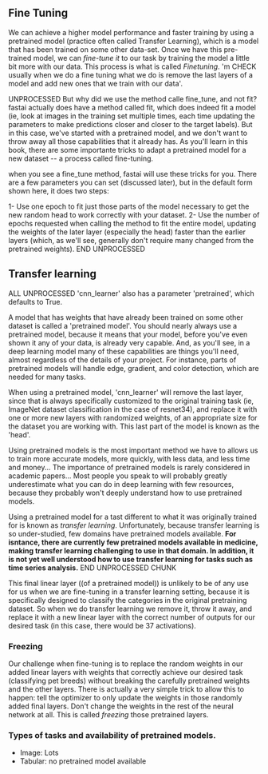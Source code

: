 ## Fine Tuning
We can achieve a higher model performance and faster training by using a pretrained model (practice often called Transfer Learning), which is a model that has been trained on some other data-set. 
Once we have this pre-trained model, we can *fine-tune it* to our task by training the model a little bit more with our data. This process is what is called *Finetuning*. 
'm CHECK usually when we do a fine tuning what we do is remove the last layers of a model and add new ones that we train with our data'.

UNPROCESSED
But why did we use the method calle fine_tune, and not fit? fastai actually does have a method called fit, which does indeed fit a model (ie, look at images in the training set multiple times, each time updating the parameters to make predictions closer and closer to the target labels). But in this case, we've started with a pretrained model, and we don't want to throw away all those capabilities that it already has. As you'll learn in this book, there are some importante tricks to adapt a pretrained model for a new dataset -- a process called fine-tuning. 

when you see a fine_tune method, fastai will use these tricks for you. There are a few parameters you can set (discussed later), but in the default form shown here, it does two steps: 

1- Use one epoch to fit just those parts of the model necessary to get the new random head to work correctly with your dataset. 
2- Use the number of epochs requested when calling the method to fit the entire model, updating the weights of the later layer (especially the head) faster than the earlier layers (which, as we'll see, generally don't require many changed from the pretrained weights). 
END UNPROCESSED

## Transfer learning



ALL UNPROCESSED
'cnn_learner' also has a parameter 'pretrained', which defaults to True.

A model that has weights that have already been trained on some other dataset is called a 'pretrained model'. You should nearly always use a pretrained model, because it means that your model, before you've even shown it any of your data, is already very capable. And, as you'll see, in a deep learning model many of these capabilities are things you'll need, almost regardless of the details of your project. For instance, parts of pretrained models will handle edge, gradient, and color detection, which are needed for many tasks. 

When using a pretrained model, 'cnn_learner' will remove the last layer, since that is always specifically customized to the original training task (ie, ImageNet dataset classification in the case of resnet34), and replace it with one or more new layers with randomized weights, of an appropriate size for the dataset you are working with. This last part of the model is known as the 'head'.

Using pretrained models is the most important method we have to allows us to train more accurate models, more quickly, with less data, and less time and money... The importance of pretrained models is rarely considered in academic papers... Most people you speak to will probably greatly underestimate what you can do in deep learning with few resources, because they probably won't deeply understand how to use pretrained models. 

Using a pretrained model for a tast different to what it was originally trained for is known as *transfer learning*. Unfortunately, because transfer learning is so under-studied, few domains have pretrained models available. **For isntance, there are currently few pretrained models available in medicine, making transfer learning challenging to use in that domain. In addition, it is not yet well understood how to use transfer learning for tasks such as time series analysis.** 
END UNPROCESSED CHUNK 




This final linear layer ((of a pretrained model)) is unlikely to be of any use for us when we are fine-tuning in a transfer learning setting, because it is specifically designed to classify the categories in the original pretraining dataset. So when we do transfer learning we remove it, throw it away, and replace it with a new linear layer with the correct number of outputs for our desired task (in this case, there would be 37 activations).





### Freezing
Our challenge when fine-tuning is to replace the random weights in our added linear layers with weights that correctly achieve our desired task (classifying pet breeds) without breaking the carefully pretrained weights and the other layers. There is actually a very simple trick to allow this to happen: tell the optimizer to only update the weights in those randomly added final layers. Don't change the weights in the rest of the neural network at all. This is called *freezing* those pretrained layers.



### Types of tasks and availability of pretrained models. 
- Image: Lots
- Tabular: no pretrained model available